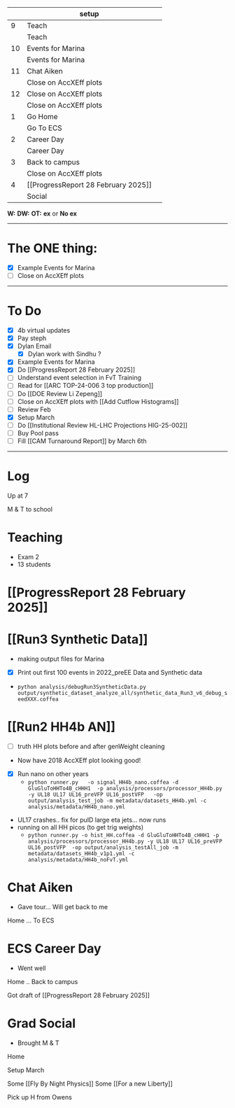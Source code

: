 
|     | setup                               |     |
| --- | ----------------------------------- | --- |
| 9   | Teach                               |     |
|     | Teach                               |     |
| 10  | Events for Marina                   |     |
|     | Events for Marina                   |     |
| 11  | Chat Aiken                          |     |
|     | Close on AccXEff plots              |     |
| 12  | Close on AccXEff plots              |     |
|     | Close on AccXEff plots              |     |
| 1   | Go Home                             |     |
|     | Go To ECS                           |     |
| 2   | Career Day                          |     |
|     | Career Day                          |     |
| 3   | Back to campus                      |     |
|     | Close on AccXEff plots              |     |
| 4   | [[ProgressReport 28 February 2025]] |     |
|     | Social                              |     |

**W:**
**DW:**
**OT:**
**ex** or **No ex**

---
# The ONE thing: 
- [x] Example Events for Marina
- [ ] Close on AccXEff plots 

---
# To Do

- [x] 4b virtual updates
- [x] Pay steph
- [x] Dylan Email
	- [x] Dylan work with Sindhu ?
- [x] Example Events for Marina
- [x] Do [[ProgressReport 28 February 2025]]
- [ ]  Understand event selection in FvT Training
- [ ]  Read for [[ARC TOP-24-006 3 top production]]
- [ ] Do  [[DOE Review Li Zepeng]]
- [ ] Close on AccXEff plots with [[Add Cutflow Histograms]]
- [ ] Review Feb
- [x] Setup March
- [ ] Do [[Institutional Review HL-LHC Projections HIG-25-002]]
- [ ] Buy Pool pass
- [ ]  Fill [[CAM Turnaround Report]] by March 6th
---

# Log

Up at 7 

M & T to school 

# Teaching
- Exam 2 
- 13 students

# [[ProgressReport 28 February 2025]]


# [[Run3 Synthetic Data]]
- making output files for Marina
- [x]  Print out first 100 events in 2022_preEE Data and Synthetic data
- `python analysis/debugRun3SyntheticData.py output/synthetic_dataset_analyze_all/synthetic_data_Run3_v6_debug_seedXXX.coffea`

# [[Run2 HH4b AN]]
- [ ] truth HH plots before and after genWeight cleaning
- Now have 2018 AccXEff plot looking good!
- [x] Run nano on other  years
	- `python runner.py   -o signal_HH4b_nano.coffea -d GluGluToHHTo4B_cHHH1  -p analysis/processors/processor_HH4b.py -y UL18 UL17 UL16_preVFP UL16_postVFP   -op output/analysis_test_job -m metadata/datasets_HH4b.yml -c analysis/metadata/HH4b_nano.yml`
- UL17 crashes.. fix for puID large eta jets... now runs
- running on all HH picos (to get trig weights)
	- `python runner.py -o hist_HH.coffea -d GluGluToHHTo4B_cHHH1 -p analysis/processors/processor_HH4b.py -y UL18 UL17 UL16_preVFP UL16_postVFP  -op output/analysis_testAll_job -m metadata/datasets_HH4b_v1p1.yml -c analysis/metadata/HH4b_noFvT.yml
`

# Chat Aiken 
 - Gave tour... Will get back to me


Home ... To ECS

# ECS Career Day
- Went well

Home .. Back to campus

Got draft of [[ProgressReport 28 February 2025]]

# Grad Social
- Brought M & T

Home

Setup March

Some [[Fly By Night Physics]]
Some [[For a new Liberty]]

Pick up H from Owens
